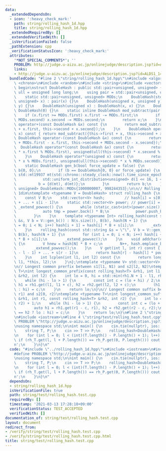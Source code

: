 ```yaml
---
data:
  _extendedDependsOn:
  - icon: ':heavy_check_mark:'
    path: string/rolling_hash_1d.hpp
    title: string/rolling_hash_1d.hpp
  _extendedRequiredBy: []
  _extendedVerifiedWith: []
  _isVerificationFailed: false
  _pathExtension: cpp
  _verificationStatusIcon: ':heavy_check_mark:'
  attributes:
    '*NOT_SPECIAL_COMMENTS*': ''
    PROBLEM: http://judge.u-aizu.ac.jp/onlinejudge/description.jsp?id=ALDS1_14_B
    links:
    - http://judge.u-aizu.ac.jp/onlinejudge/description.jsp?id=ALDS1_14_B
  bundledCode: "#line 2 \"string/rolling_hash_1d.hpp\"\n#include <algorithm>\n#include\
    \ <chrono>\n#include <random>\n#include <string>\n#include <vector>\n\n// CUT\
    \ begin\nstruct DoubleHash : public std::pair<unsigned, unsigned> {\n    using\
    \ ull = unsigned long long;\n    using pair = std::pair<unsigned, unsigned>;\n\
    \    static std::pair<unsigned, unsigned> MODs;\n    DoubleHash(std::pair<unsigned,\
    \ unsigned> x) : pair(x) {}\n    DoubleHash(unsigned x, unsigned y) : pair(x,\
    \ y) {}\n    DoubleHash(unsigned x) : DoubleHash(x, x) {}\n    DoubleHash() :\
    \ DoubleHash(0) {}\n    static inline DoubleHash mod_subtract(pair x) {\n    \
    \    if (x.first >= MODs.first) x.first -= MODs.first;\n        if (x.second >=\
    \ MODs.second) x.second -= MODs.second;\n        return x;\n    }\n    DoubleHash\
    \ operator+(const DoubleHash &x) const {\n        return mod_subtract({this->first\
    \ + x.first, this->second + x.second});\n    }\n    DoubleHash operator+(unsigned\
    \ x) const { return mod_subtract({this->first + x, this->second + x}); }\n   \
    \ DoubleHash operator-(const DoubleHash &x) const {\n        return mod_subtract({this->first\
    \ + MODs.first - x.first, this->second + MODs.second - x.second});\n    }\n  \
    \  DoubleHash operator*(const DoubleHash &x) const {\n        return {unsigned(ull(this->first)\
    \ * x.first % MODs.first), unsigned(ull(this->second) * x.second % MODs.second)};\n\
    \    }\n    DoubleHash operator*(unsigned x) const {\n        return {unsigned(ull(this->first)\
    \ * x % MODs.first), unsigned(ull(this->second) * x % MODs.second)};\n    }\n\
    \    static DoubleHash gen_b(bool force_update = false) {\n        static DoubleHash\
    \ b{0, 0};\n        if (b == DoubleHash{0, 0} or force_update) {\n           \
    \ std::mt19937 mt(std::chrono::steady_clock::now().time_since_epoch().count());\n\
    \            std::uniform_int_distribution<unsigned> d(1 << 16, 1 << 29);\n  \
    \          b = {d(mt), d(mt)};\n        }\n        return b;\n    }\n};\nstd::pair<unsigned,\
    \ unsigned> DoubleHash::MODs{1000000007, 998244353};\n\n// Rolling Hash (Rabin-Karp),\
    \ 1dim\ntemplate <typename V = DoubleHash> struct rolling_hash {\n    int N;\n\
    \    const V B;\n    std::vector<V> hash;         // hash[i] = s[0] * B^(i - 1)\
    \ + ... + s[i - 1]\n    static std::vector<V> power; // power[i] = B^i\n    void\
    \ _extend_powvec() {\n        while (static_cast<int>(power.size()) <= N) {\n\
    \            auto tmp = power.back() * B;\n            power.push_back(tmp);\n\
    \        }\n    }\n    template <typename Int> rolling_hash(const std::vector<Int>\
    \ &s, V b = V::gen_b()) : N(s.size()), B(b), hash(N + 1) {\n        for (int i\
    \ = 0; i < N; i++) hash[i + 1] = hash[i] * B + s[i];\n        _extend_powvec();\n\
    \    }\n    rolling_hash(const std::string &s = \"\", V b = V::gen_b()) : N(s.size()),\
    \ B(b), hash(N + 1) {\n        for (int i = 0; i < N; i++) hash[i + 1] = hash[i]\
    \ * B + s[i];\n        _extend_powvec();\n    }\n    void addchar(const char &c)\
    \ {\n        V hnew = hash[N] * B + c;\n        N++, hash.emplace_back(hnew);\n\
    \        _extend_powvec();\n    }\n    V get(int l, int r) const { // s[l] * B^(r\
    \ - l - 1) + ... + s[r - 1]\n        return hash[r] - hash[l] * power[r - l];\n\
    \    }\n    int lcplen(int l1, int l2) const {\n        return longest_common_prefix(*this,\
    \ l1, *this, l2);\n    }\n};\ntemplate <typename V> std::vector<V> rolling_hash<V>::power{1};\n\
    \n// Longest common prerfix between s1[l1, N1) and s2[l2, N2)\ntemplate <typename\
    \ T>\nint longest_common_prefix(const rolling_hash<T> &rh1, int l1, const rolling_hash<T>\
    \ &rh2, int l2) {\n    int lo = 0, hi = std::min(rh1.N + 1 - l1, rh2.N + 1 - l2);\n\
    \    while (hi - lo > 1) {\n        const int c = (lo + hi) / 2;\n        auto\
    \ h1 = rh1.get(l1, l1 + c), h2 = rh2.get(l2, l2 + c);\n        (h1 == h2 ? lo\
    \ : hi) = c;\n    }\n    return lo;\n}\n// Longest common suffix between s1[0,\
    \ r1) and s2[0, r2)\ntemplate <typename T>\nint longest_common_suffix(const rolling_hash<T>\
    \ &rh1, int r1, const rolling_hash<T> &rh2, int r2) {\n    int lo = 0, hi = std::min(r1,\
    \ r2) + 1;\n    while (hi - lo > 1) {\n        const int c = (lo + hi) / 2;\n\
    \        auto h1 = rh1.get(r1 - c, r1), h2 = rh2.get(r2 - c, r2);\n        (h1\
    \ == h2 ? lo : hi) = c;\n    }\n    return lo;\n}\n#line 2 \"string/test/rolling_hash.test.cpp\"\
    \n#include <iostream>\n#line 4 \"string/test/rolling_hash.test.cpp\"\n#define\
    \ PROBLEM \"http://judge.u-aizu.ac.jp/onlinejudge/description.jsp?id=ALDS1_14_B\"\
    \nusing namespace std;\n\nint main() {\n    cin.tie(nullptr), ios::sync_with_stdio(false);\n\
    \    string T, P;\n    cin >> T >> P;\n    rolling_hash<DoubleHash> rh_T(T), rh_P(P);\n\
    \n    for (int l = 0; l < (int)(T.length() - P.length() + 1); l++) {\n       \
    \ if (rh_T.get(l, l + P.length()) == rh_P.get(0, P.length())) cout << l << '\\\
    n';\n    }\n}\n"
  code: "#include \"../rolling_hash_1d.hpp\"\n#include <iostream>\n#include <string>\n\
    #define PROBLEM \"http://judge.u-aizu.ac.jp/onlinejudge/description.jsp?id=ALDS1_14_B\"\
    \nusing namespace std;\n\nint main() {\n    cin.tie(nullptr), ios::sync_with_stdio(false);\n\
    \    string T, P;\n    cin >> T >> P;\n    rolling_hash<DoubleHash> rh_T(T), rh_P(P);\n\
    \n    for (int l = 0; l < (int)(T.length() - P.length() + 1); l++) {\n       \
    \ if (rh_T.get(l, l + P.length()) == rh_P.get(0, P.length())) cout << l << '\\\
    n';\n    }\n}\n"
  dependsOn:
  - string/rolling_hash_1d.hpp
  isVerificationFile: true
  path: string/test/rolling_hash.test.cpp
  requiredBy: []
  timestamp: '2021-03-13 17:28:18+09:00'
  verificationStatus: TEST_ACCEPTED
  verifiedWith: []
documentation_of: string/test/rolling_hash.test.cpp
layout: document
redirect_from:
- /verify/string/test/rolling_hash.test.cpp
- /verify/string/test/rolling_hash.test.cpp.html
title: string/test/rolling_hash.test.cpp
---
```

